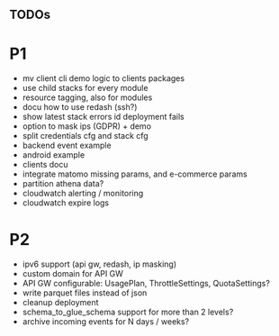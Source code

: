 TODOs
-----

# P1
- mv client cli demo logic to clients packages
- use child stacks for every module
- resource tagging, also for modules
- docu how to use redash (ssh?)
- show latest stack errors id deployment fails
- option to mask ips (GDPR) + demo
- split credentials cfg and stack cfg
- backend event example 
- android example   
- clients docu
- integrate matomo missing params, and e-commerce params
- partition athena data?
- cloudwatch alerting / monitoring
- cloudwatch expire logs

# P2
- ipv6 support (api gw, redash, ip masking)
- custom domain for API GW
- API GW configurable: UsagePlan, ThrottleSettings, QuotaSettings?
- write parquet files instead of json
- cleanup deployment 
- schema_to_glue_schema support for more than 2 levels? 
- archive incoming events for N days / weeks?

